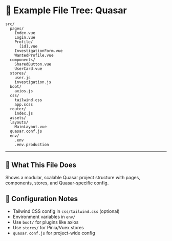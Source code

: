 # 📁 Example File Tree: Quasar

```plaintext
src/
  pages/
    Index.vue
    Login.vue
    Profile/
      [id].vue
    InvestigationForm.vue
    WantedProfile.vue
  components/
    SharedButton.vue
    UserCard.vue
  stores/
    user.js
    investigation.js
  boot/
    axios.js
  css/
    tailwind.css
    app.scss
  router/
    index.js
  assets/
  layouts/
    MainLayout.vue
  quasar.conf.js
  env/
    .env
    .env.production
```

---

## 📖 What This File Does
Shows a modular, scalable Quasar project structure with pages, components, stores, and Quasar-specific config.

## 🔧 Configuration Notes
- Tailwind CSS config in `css/tailwind.css` (optional)
- Environment variables in `env/`
- Use `boot/` for plugins like axios
- Use `stores/` for Pinia/Vuex stores
- `quasar.conf.js` for project-wide config 
